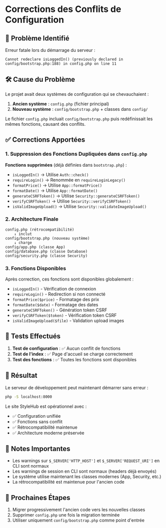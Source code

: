 # Corrections des Conflits de Configuration

## 🔧 Problème Identifié

Erreur fatale lors du démarrage du serveur :
```
Cannot redeclare isLoggedIn() (previously declared in config/bootstrap.php:188) in config.php on line 11
```

## 🛠️ Cause du Problème

Le projet avait deux systèmes de configuration qui se chevauchaient :

1. **Ancien système** : `config.php` (fichier principal)
2. **Nouveau système** : `config/bootstrap.php` + classes dans `config/`

Le fichier `config.php` incluait `config/bootstrap.php` puis redéfinissait les mêmes fonctions, causant des conflits.

## ✅ Corrections Apportées

### 1. Suppression des Fonctions Dupliquées dans `config.php`

**Fonctions supprimées** (déjà définies dans `bootstrap.php`) :
- `isLoggedIn()` → Utilise `Auth::check()`
- `requireLogin()` → Renommée en `requireLoginLegacy()`
- `formatPrice()` → Utilise `App::formatPrice()`
- `formatDate()` → Utilise `App::formatDate()`
- `generateCSRFToken()` → Utilise `Security::generateCSRFToken()`
- `verifyCSRFToken()` → Utilise `Security::verifyCSRFToken()`
- `isValidImageUpload()` → Utilise `Security::validateImageUpload()`

### 2. Architecture Finale

```
config.php (rétrocompatibilité)
    ↓ inclut
config/bootstrap.php (nouveau système)
    ↓ charge
config/app.php (classe App)
config/database.php (classe Database)
config/security.php (classe Security)
```

### 3. Fonctions Disponibles

Après correction, ces fonctions sont disponibles globalement :
- `isLoggedIn()` - Vérification de connexion
- `requireLogin()` - Redirection si non connecté
- `formatPrice($price)` - Formatage des prix
- `formatDate($date)` - Formatage des dates
- `generateCSRFToken()` - Génération token CSRF
- `verifyCSRFToken($token)` - Vérification token CSRF
- `isValidImageUpload($file)` - Validation upload images

## 🧪 Tests Effectués

1. **Test de configuration** : ✅ Aucun conflit de fonctions
2. **Test de l'index** : ✅ Page d'accueil se charge correctement
3. **Test des fonctions** : ✅ Toutes les fonctions sont disponibles

## 🚀 Résultat

Le serveur de développement peut maintenant démarrer sans erreur :
```bash
php -S localhost:8000
```

Le site StyleHub est opérationnel avec :
- ✅ Configuration unifiée
- ✅ Fonctions sans conflit
- ✅ Rétrocompatibilité maintenue
- ✅ Architecture moderne préservée

## 📝 Notes Importantes

- Les warnings sur `$_SERVER['HTTP_HOST']` et `$_SERVER['REQUEST_URI']` en CLI sont normaux
- Les warnings de session en CLI sont normaux (headers déjà envoyés)
- Le système utilise maintenant les classes modernes (App, Security, etc.)
- La rétrocompatibilité est maintenue pour l'ancien code

## 🔄 Prochaines Étapes

1. Migrer progressivement l'ancien code vers les nouvelles classes
2. Supprimer `config.php` une fois la migration terminée
3. Utiliser uniquement `config/bootstrap.php` comme point d'entrée